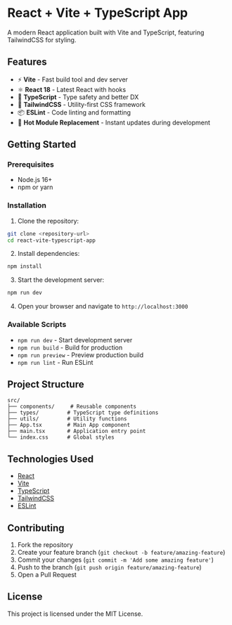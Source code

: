 # React + Vite + TypeScript App

A modern React application built with Vite and TypeScript, featuring TailwindCSS for styling.

## Features

- ⚡️ **Vite** - Fast build tool and dev server
- ⚛️ **React 18** - Latest React with hooks
- 🔷 **TypeScript** - Type safety and better DX
- 🎨 **TailwindCSS** - Utility-first CSS framework
- 📦 **ESLint** - Code linting and formatting
- 🔧 **Hot Module Replacement** - Instant updates during development

## Getting Started

### Prerequisites

- Node.js 16+
- npm or yarn

### Installation

1. Clone the repository:

```bash
git clone <repository-url>
cd react-vite-typescript-app
```

2. Install dependencies:

```bash
npm install
```

3. Start the development server:

```bash
npm run dev
```

4. Open your browser and navigate to `http://localhost:3000`

### Available Scripts

- `npm run dev` - Start development server
- `npm run build` - Build for production
- `npm run preview` - Preview production build
- `npm run lint` - Run ESLint

## Project Structure

```
src/
├── components/     # Reusable components
├── types/         # TypeScript type definitions
├── utils/         # Utility functions
├── App.tsx        # Main App component
├── main.tsx       # Application entry point
└── index.css      # Global styles
```

## Technologies Used

- [React](https://reactjs.org/)
- [Vite](https://vitejs.dev/)
- [TypeScript](https://www.typescriptlang.org/)
- [TailwindCSS](https://tailwindcss.com/)
- [ESLint](https://eslint.org/)

## Contributing

1. Fork the repository
2. Create your feature branch (`git checkout -b feature/amazing-feature`)
3. Commit your changes (`git commit -m 'Add some amazing feature'`)
4. Push to the branch (`git push origin feature/amazing-feature`)
5. Open a Pull Request

## License

This project is licensed under the MIT License.
